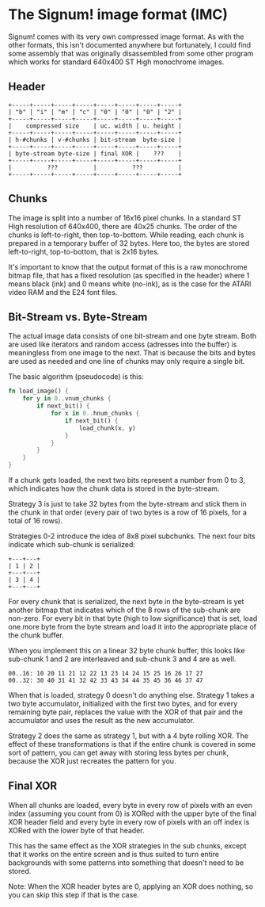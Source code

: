 # The Signum! image format (IMC)

Signum! comes with its very own compressed image format. As with the
other formats, this isn't documented anywhere but fortunately, I could
find some assembly that was originally disassembled from some other
program which works for standard 640x400 ST High monochrome images.

## Header

```
+-----+-----+-----+-----+-----+-----+-----+-----+
| "b" | "i" | "m" | "c" | "0" | "0" | "0" | "2" |
+-----+-----+-----+-----+-----+-----+-----+-----+
|    compressed size    | uc. width | u. height |
+-----+-----+-----+-----+-----+-----+-----+-----+
| h-#chunks | v-#chunks | bit-stream  byte-size |
+-----+-----+-----+-----+-----+-----+-----+-----+
| byte-stream byte-size | final XOR |    ???    |
+-----+-----+-----+-----+-----+-----+-----+-----+
|          ???          |          ???          |
+-----+-----+-----+-----+-----+-----+-----+-----+
```

## Chunks

The image is split into a number of 16x16 pixel chunks. In a standard ST High
resolution of 640x400, there are 40x25 chunks. The order of the chunks is
left-to-right, then top-to-bottom. While reading, each chunk is prepared in
a temporary buffer of 32 bytes. Here too, the bytes are stored left-to-right,
top-to-bottom, that is 2x16 bytes.

It's important to know that the output format of this is a raw monochrome
bitmap file, that has a fixed resolution (as specified in the header) where
1 means black (ink) and 0 means white (no-ink), as is the case for the ATARI
video RAM and the E24 font files.

## Bit-Stream vs. Byte-Stream

The actual image data consists of one bit-stream and one byte stream.
Both are used like iterators and random access (adresses into the buffer)
is meaningless from one image to the next. That is because the bits and
bytes are used as needed and one line of chunks may only require a single bit.

The basic algorithm (pseudocode) is this:

```rust
fn load_image() {
    for y in 0..vnum_chunks {
        if next_bit() {
            for x in 0..hnum_chunks {
                if next_bit() {
                    load_chunk(x, y)
                }
            }
        }
    }
}
```

If a chunk gets loaded, the next two bits represent a number from
0 to 3, which indicates how the chunk data is stored in the byte-stream.

Strategy 3 is just to take 32 bytes from the byte-stream and stick them
in the chunk in that order (every pair of two bytes is a row of 16 pixels,
for a total of 16 rows).

Strategies 0-2 introduce the idea of 8x8 pixel subchunks. The next four bits
indicate which sub-chunk is serialized:

```
+---+---+
| 1 | 2 |
+---+---+
| 3 | 4 |
+---+---+
```

For every chunk that is serialized, the next byte in the byte-stream is
yet another bitmap that indicates which of the 8 rows of the sub-chunk
are non-zero. For every bit in that byte (high to low significance)
that is set, load one more byte from the byte stream and load it into
the appropriate place of the chunk buffer.

When you implement this on a linear 32 byte chunk buffer, this looks
like sub-chunk 1 and 2 are interleaved and sub-chunk 3 and 4 are as well.

```
00..16: 10 20 11 21 12 22 13 23 14 24 15 25 16 26 17 27
00..32: 30 40 31 41 32 42 33 43 34 44 35 45 36 46 37 47
```

When that is loaded, strategy 0 doesn't do anything else. Strategy 1 takes
a two byte accumulator, initialized with the first two bytes, and for
every remaining byte pair, replaces the value with the XOR of that pair
and the accumulator and uses the result as the new accumulator.

Strategy 2 does the same as strategy 1, but with a 4 byte rolling XOR. The
effect of these transformations is that if the entire chunk is covered in
some sort of pattern, you can get away with storing less bytes per chunk,
because the XOR just recreates the pattern for you.

## Final XOR

When all chunks are loaded, every byte in every row of pixels with an even
index (assuming you count from 0) is XORed with the upper byte of the final
XOR header field and every byte in every row of pixels with an off index
is XORed with the lower byte of that header.

This has the same effect as the XOR strategies in the sub chunks, except
that it works on the entire screen and is thus suited to turn entire
backgrounds with some patterns into something that doesn't need to be stored.

Note: When the XOR header bytes are 0, applying an XOR does nothing,
so you can skip this step if that is the case.